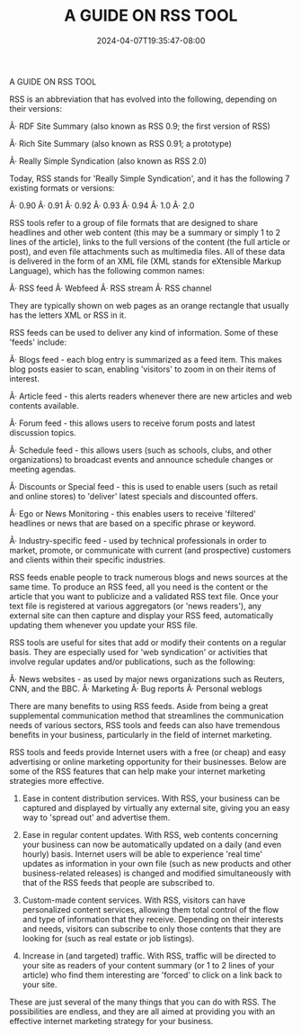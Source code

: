 ﻿---
title: "A GUIDE ON RSS TOOL"
date: 2024-04-07T19:35:47-08:00
description: "10 rss articles Tips for Web Success"
featured_image: "/images/10 rss articles.jpg"
tags: ["10 rss articles"]
---

A GUIDE ON RSS TOOL


RSS is an abbreviation that has evolved into the following, depending on their versions:

Â·	RDF Site Summary (also known as RSS 0.9; the first version of RSS)

Â·	Rich Site Summary (also known as RSS 0.91; a prototype)

Â·	Really Simple Syndication (also known as RSS 2.0)

Today, RSS stands for 'Really Simple Syndication', and it has the following 7 existing formats or versions:

Â·	0.90
Â·	0.91
Â·	0.92
Â·	0.93
Â·	0.94
Â·	1.0
Â·	2.0

RSS tools refer to a group of file formats that are designed to share headlines and other web content (this may be a summary or simply 1 to 2 lines of the article), links to the full versions of the content (the full article or post), and even file attachments such as multimedia files. All of these data is delivered in the form of an XML file (XML stands for eXtensible Markup Language), which has the following common names:

Â·	RSS feed
Â·	Webfeed
Â·	RSS stream
Â·	RSS channel


They are typically shown on web pages as an orange rectangle that usually has the letters XML or RSS in it.

RSS feeds can be used to deliver any kind of information. Some of these 'feeds' include:

Â·	Blogs feed - each blog entry is summarized as a feed item. This makes blog posts easier to scan, enabling 'visitors' to zoom in on their items of interest.

Â·	Article feed - this alerts readers whenever there are new articles and web contents available.

Â·	Forum feed - this allows users to receive forum posts and latest discussion topics.

Â·	Schedule feed - this allows users (such as schools, clubs, and other organizations) to broadcast events and announce schedule changes or meeting agendas.

Â·	Discounts or Special feed - this is used to enable users (such as retail and online stores) to 'deliver' latest specials and discounted offers. 

Â·	Ego or News Monitoring - this enables users to receive 'filtered' headlines or news that are based on a specific phrase or keyword.

Â·	Industry-specific feed - used by technical professionals in order to market, promote, or communicate with current (and prospective) customers and clients within their specific industries.

RSS feeds enable people to track numerous blogs and news sources at the same time. To produce an RSS feed, all you need is the content or the article that you want to publicize and a validated RSS text file. Once your text file is registered at various aggregators (or 'news readers'), any external site can then capture and display your RSS feed, automatically updating them whenever you update your RSS file.

RSS tools are useful for sites that add or modify their contents on a regular basis. They are especially used for 'web syndication' or activities that involve regular updates and/or publications, such as the following:

Â·	News websites - as used by major news organizations such as Reuters, CNN, and the BBC.
Â·	Marketing
Â·	Bug reports
Â·	Personal weblogs

There are many benefits to using RSS feeds. Aside from being a great supplemental communication method that streamlines the communication needs of various sectors, RSS tools and feeds can also have tremendous benefits in your business, particularly in the field of internet marketing.

RSS tools and feeds provide Internet users with a free (or cheap) and easy advertising or online marketing opportunity for their businesses. Below are some of the RSS features that can help make your internet marketing strategies more effective.

1. Ease in content distribution services. With RSS, your business can be captured and displayed by virtually any external site, giving you an easy way to 'spread out' and advertise them.

2. Ease in regular content updates. With RSS, web contents concerning your business can now be automatically updated on a daily (and even hourly) basis. Internet users will be able to experience 'real time' updates as information in your own file (such as new products and other business-related releases) is changed and modified simultaneously with that of the RSS feeds that people are subscribed to.

3. Custom-made content services. With RSS, visitors can have personalized content services, allowing them total control of the flow and type of information that they receive. Depending on their interests and needs, visitors can subscribe to only those contents that they are looking for (such as real estate or job listings).

4. Increase in (and targeted) traffic. With RSS, traffic will be directed to your site as readers of your content summary (or 1 to 2 lines of your article) who find them interesting are 'forced' to click on a link back to your site.

These are just several of the many things that you can do with RSS. The possibilities are endless, and they are all aimed at providing you with an effective internet marketing strategy for your business.



